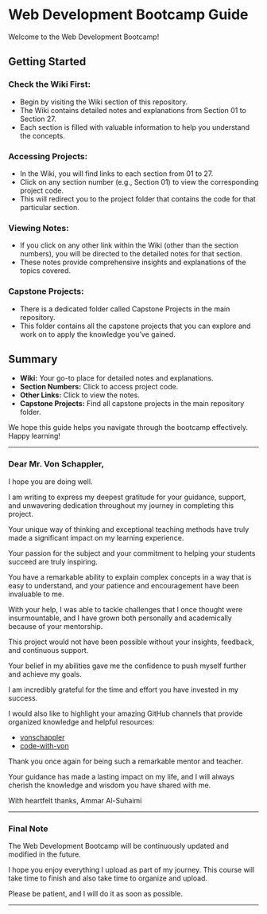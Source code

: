 # Web Development Bootcamp Guide

Welcome to the Web Development Bootcamp!

## Getting Started

### Check the Wiki First:
- Begin by visiting the Wiki section of this repository.
- The Wiki contains detailed notes and explanations from Section 01 to Section 27.
- Each section is filled with valuable information to help you understand the concepts.

### Accessing Projects:
- In the Wiki, you will find links to each section from 01 to 27.
- Click on any section number (e.g., Section 01) to view the corresponding project code.
- This will redirect you to the project folder that contains the code for that particular section.

### Viewing Notes:
- If you click on any other link within the Wiki (other than the section numbers), you will be directed to the detailed notes for that section.
- These notes provide comprehensive insights and explanations of the topics covered.

### Capstone Projects:
- There is a dedicated folder called Capstone Projects in the main repository.
- This folder contains all the capstone projects that you can explore and work on to apply the knowledge you’ve gained.

## Summary
- **Wiki:** Your go-to place for detailed notes and explanations.
- **Section Numbers:** Click to access project code.
- **Other Links:** Click to view the notes.
- **Capstone Projects:** Find all capstone projects in the main repository folder.

We hope this guide helps you navigate through the bootcamp effectively. Happy learning!

---

### Dear Mr. Von Schappler,

I hope you are doing well.

I am writing to express my deepest gratitude for your guidance, support, and unwavering dedication throughout my journey in completing this project.

Your unique way of thinking and exceptional teaching methods have truly made a significant impact on my learning experience. 

Your passion for the subject and your commitment to helping your students succeed are truly inspiring.

You have a remarkable ability to explain complex concepts in a way that is easy to understand, and your patience and encouragement have been invaluable to me. 

With your help, I was able to tackle challenges that I once thought were insurmountable, and I have grown both personally and academically because of your mentorship.

This project would not have been possible without your insights, feedback, and continuous support. 

Your belief in my abilities gave me the confidence to push myself further and achieve my goals.

I am incredibly grateful for the time and effort you have invested in my success.

I would also like to highlight your amazing GitHub channels that provide organized knowledge and helpful resources:

- [vonschappler](https://github.com/vonschappler/)
- [code-with-von](https://github.com/code-with-von)


Thank you once again for being such a remarkable mentor and teacher. 

Your guidance has made a lasting impact on my life, and I will always cherish the knowledge and wisdom you have shared with me.

With heartfelt thanks,
Ammar Al-Suhaimi

---

### Final Note

The Web Development Bootcamp will be continuously updated and modified in the future. 

I hope you enjoy everything I upload as part of my journey. This course will take time to finish and also take time to organize and upload. 

Please be patient, and I will do it as soon as possible.

---
